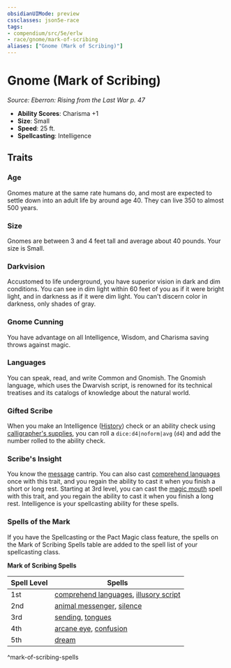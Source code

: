 ```yaml
---
obsidianUIMode: preview
cssclasses: json5e-race
tags:
- compendium/src/5e/erlw
- race/gnome/mark-of-scribing
aliases: ["Gnome (Mark of Scribing)"]
---
```

# Gnome (Mark of Scribing)
*Source: Eberron: Rising from the Last War p. 47*  

- **Ability Scores**: Charisma +1
- **Size**: Small
- **Speed**: 25 ft.
- **Spellcasting**: Intelligence

## Traits

### Age

Gnomes mature at the same rate humans do, and most are expected to settle down into an adult life by around age 40. They can live 350 to almost 500 years.

### Size

Gnomes are between 3 and 4 feet tall and average about 40 pounds. Your size is Small.

### Darkvision

Accustomed to life underground, you have superior vision in dark and dim conditions. You can see in dim light within 60 feet of you as if it were bright light, and in darkness as if it were dim light. You can't discern color in darkness, only shades of gray.

### Gnome Cunning

You have advantage on all Intelligence, Wisdom, and Charisma saving throws against magic.

### Languages

You can speak, read, and write Common and Gnomish. The Gnomish language, which uses the Dwarvish script, is renowned for its technical treatises and its catalogs of knowledge about the natural world.

### Gifted Scribe

When you make an Intelligence ([History](2-Mechanics/CLI/rules/skills.md#History)) check or an ability check using [calligrapher's supplies](2-Mechanics/CLI/items/calligraphers-supplies.md), you can roll a `dice:d4|noform|avg` (`d4`) and add the number rolled to the ability check.

### Scribe's Insight

You know the [message](2-Mechanics/CLI/spells/message.md) cantrip. You can also cast [comprehend languages](2-Mechanics/CLI/spells/comprehend-languages.md) once with this trait, and you regain the ability to cast it when you finish a short or long rest. Starting at 3rd level, you can cast the [magic mouth](2-Mechanics/CLI/spells/magic-mouth.md) spell with this trait, and you regain the ability to cast it when you finish a long rest. Intelligence is your spellcasting ability for these spells.

### Spells of the Mark

If you have the Spellcasting or the Pact Magic class feature, the spells on the Mark of Scribing Spells table are added to the spell list of your spellcasting class.

**Mark of Scribing Spells**

| Spell Level | Spells |
|-------------|--------|
| 1st | [comprehend languages](2-Mechanics/CLI/spells/comprehend-languages.md), [illusory script](2-Mechanics/CLI/spells/illusory-script.md) |
| 2nd | [animal messenger](2-Mechanics/CLI/spells/animal-messenger.md), [silence](2-Mechanics/CLI/spells/silence.md) |
| 3rd | [sending](2-Mechanics/CLI/spells/sending.md), [tongues](2-Mechanics/CLI/spells/tongues.md) |
| 4th | [arcane eye](2-Mechanics/CLI/spells/arcane-eye.md), [confusion](2-Mechanics/CLI/spells/confusion.md) |
| 5th | [dream](2-Mechanics/CLI/spells/dream.md) |
^mark-of-scribing-spells